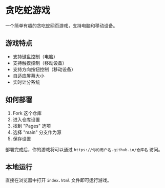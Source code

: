 # 贪吃蛇游戏

一个简单有趣的贪吃蛇网页游戏，支持电脑和移动设备。

## 游戏特点

- 支持键盘控制（电脑）
- 支持触摸控制（移动设备）
- 支持方向按钮控制（移动设备）
- 自适应屏幕大小
- 实时计分系统

## 如何部署

1. Fork 这个仓库
2. 进入仓库设置
3. 找到 "Pages" 选项
4. 选择 "main" 分支作为源
5. 保存设置

部署完成后，你的游戏将可以通过 `https://你的用户名.github.io/仓库名` 访问。

## 本地运行

直接在浏览器中打开 `index.html` 文件即可运行游戏。 